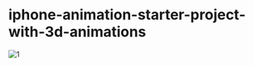 # iphone-animation-starter-project-with-3d-animations
![1](https://user-images.githubusercontent.com/117073615/228531027-59e74deb-0470-4f80-9f5a-53dffff9c920.png)
